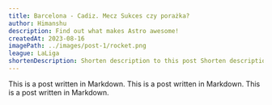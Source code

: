 ```yaml
---
title: Barcelona - Cadiz. Mecz Sukces czy porażka?
author: Himanshu
description: Find out what makes Astro awesome!
createdAt: 2023-08-16
imagePath: ../images/post-1/rocket.png
league: LaLiga
shortenDescription: Shorten description to this post Shorten description to this post Shorten description to this post Shorten description to this post Shorten description to this post
---
```


This is a post written in Markdown.
This is a post written in Markdown.
This is a post written in Markdown.
